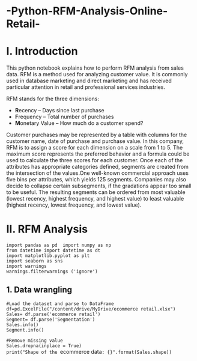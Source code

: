 # -Python-RFM-Analysis-Online-Retail-
# I. Introduction
This python notebook explains how to perform RFM analysis from sales data. RFM is a method used for analyzing customer value. It is commonly used in database marketing and direct marketing and has received particular attention in retail and professional services industries.

RFM stands for the three dimensions:

- **R**ecency – Days since last purchase
- **F**requency – Total number of purchases
- **M**onetary Value – How much do a customer spend?

Customer purchases may be represented by a table with columns for the customer name, date of purchase and purchase value. In this company, RFM is to assign a score for each dimension on a scale from 1 to 5. The maximum score represents the preferred behavior and a formula could be used to calculate the three scores for each customer. 
Once each of the attributes has appropriate categories defined, segments are created from the intersection of the values.One well-known commercial approach uses five bins per attributes, which yields 125 segments. Companies may also decide to collapse certain subsegments, if the gradations appear too small to be useful. The resulting segments can be ordered from most valuable (lowest recency, highest frequency, and highest value) to least valuable (highest recency, lowest frequency, and lowest value). 

# II. RFM Analysis
`import pandas as pd  import numpy as np`  
`from datetime import datetime as dt`  
`import matplotlib.pyplot as plt`  
`import seaborn as sns`  
`import warnings`  
`warnings.filterwarnings ('ignore')`
## 1. Data wrangling
`#Load the dataset and parse to DataFrame`    
`df=pd.ExcelFile("/content/drive/MyDrive/ecommerce retail.xlsx")`  
`Sales= df.parse('ecommerce retail')`  
`Segment= df.parse('Segmentation')`  
`Sales.info()`  
`Segment.info()`

`#Remove missing value`  
`Sales.dropna(inplace = True)`  
`print("Shape of the `ecommerce data`: {}".format(Sales.shape))`  
